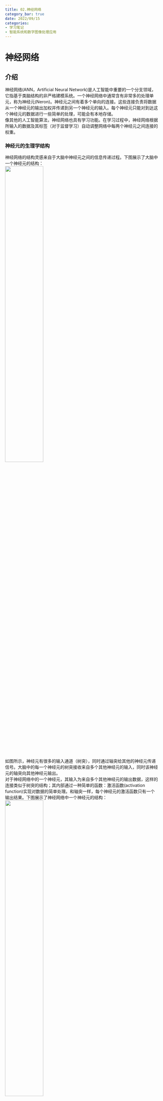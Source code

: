 ```yaml
---
title: 02.神经网络
category_bar: true
date: 2022/09/15
categories: 
- 学习笔记
- 智能系统和数字图像处理应用
---
```

# 神经网络
## 介绍
神经网络(ANN，Artificial Neural Network)是人工智能中重要的一个分支领域，它指基于类脑结构的非严格建模系统。一个神经网络中通常含有非常多的处理单元，称为神经元(Neron)。神经元之间有着多个单向的连接。这些连接负责将数据从一个神经元的输出加权并传递到另一个神经元的输入。每个神经元只能对到达这个神经元的数据进行一些简单的处理，可能会有本地存储。  
像其他的人工智能算法，神经网络也具有学习功能。在学习过程中，神经网络根据所输入的数据及其标签（对于监督学习）自动调整网络中每两个神经元之间连接的权重。  

### 神经元的生理学结构
神经网络的结构灵感来自于大脑中神经元之间的信息传递过程。下图展示了大脑中一个神经元的结构：  
<img src = https://cdn.jsdelivr.net/gh/l61012345/Pic/img/20220915145422.png width=50%>   
如图所示，神经元有很多的输入通道（树突），同时通过轴突给其他的神经元传递信号。大脑中的每一个神经元的树突接收来自多个其他神经元的输入，同时该神经元的轴突向其他神经元输出。  
对于神经网络中的一个神经元，其输入为来自多个其他神经元的输出数据，这样的连接类似于树突的结构；其内部通过一种简单的函数：激活函数(activation function)实现对数据的简单处理。和轴突一样，每个神经元的激活函数只有一个输出结果。下图展示了神经网络中一个神经元的结构：  
<img src = https://cdn.jsdelivr.net/gh/l61012345/Pic/img/20220915145155.png width=50%>  

如上图所示，假设对一个神经元，其输入为来自若干其他神经元的输出$x_i$，那么该神经元的输出$y$可以用数学公式表达为：  
$$y=f\left[(∑_{i=0}w_ix_i)+b_i\right]$$
其中$b_i$表示该神经元的偏置(offset)，用于线性修正；$f[·]$是该神经元的激活函数。每一个神经元中的激活函数承担了对数据进行简单处理的任务。激活函数可以是线性的，也可以是非线性的。  
{% note warning %}  
输入层的神经元一般不具有偏置，输出层和隐含层的神经元具有偏置。  
{% endnote %}  

{% note info %}  
激活函数的选择依赖于数据集的分布特征。  
目前常用的激活函数包括：  
- Sigmoid函数:$y=\frac{1}{1+e^{-θ^T X}}$
- 线性函数:$y=θx$ 
- 分段线性函数/线性整流单元/ReLU函数：$y=\begin{cases} 0,x<0\\x,x≥0\end{cases}$ 
- 高斯函数：$y=exp(-x^2)$
- 双曲正切函数：$y=tanh(x)=\frac{e^x-e^{-x}}{e^x+e^{-x}}$  
- 对数函数：$y=log(x)$
{% endnote %}  

### 感知机
这样的一个神经元也可以构成单层的神经网络，如图所示：  
<img src = https://cdn.jsdelivr.net/gh/l61012345/Pic/img/20220915151203.png width=50%>  
如果这个神经网络中的输入和输出都是二进制数0或1，通过选择合适的激活函数和权重，这样的单层神经网络可以实现一些基本的逻辑函数功能、例如逻辑与(AND)、逻辑或(OR)、逻辑非(NOT)等。这样的单层神经网络被称为感知机(perceptron)。  
感知机实现逻辑功能的过程及其由于只能找到数据的线性边界而无法进行非线性决策的问题（又称为异或问题，因为无法实现异或逻辑功能）请参见：[机器学习-吴恩达 5.3 感知机](https://l61012345.top/2021/03/20/%E6%9C%BA%E5%99%A8%E5%AD%A6%E4%B9%A0%E2%80%94%E2%80%94%E5%90%B4%E6%81%A9%E8%BE%BE/5.%20%E7%A5%9E%E7%BB%8F%E7%BD%91%E7%BB%9C/5.3.%20%E7%A5%9E%E7%BB%8F%E7%BD%91%E7%BB%9C%E4%B8%8E%E9%80%BB%E8%BE%91%E5%87%BD%E6%95%B0/)一讲。  


### 多层神经网络的结构
感知机的局限性最终由多层神经网络的发明而化解，多层神经网络可以实现非线性的决策边界。  
多层神经网络是由多个神经元层构成的集合，每一个神经元层中含有多个神经元。位于本层的神经元接收来自上一层神经元的输出，并用激活函数处理，然后将处理结构输出到下一层的神经元中。整个多层神经网络的结构如下图所示：  
<img src = https://cdn.jsdelivr.net/gh/l61012345/Pic/img/20220915152124.png width=50%>  

如图所示：多层神经网络的结构主要可以分为三层：  
**输入层**(input layer)用于接收和处理数据。输入层的神经元个数等于输入变量的个数。传统的神经网络中，输入层的神经元是冗余的(dammy)，它们一般不会对输入数据做任何处理。  
**隐含层**(hidden layer)用于对数据进行进一步的处理和特征提取。隐含层可以不止有一层，其每一层神经元的个数和隐含层的层数由数据的复杂程度以及建模方法决定。数据越复杂，所使用的隐含层数越多。如果选择构建多个隐含层，通常情况下每一个隐含层中的单元数都是相同的。隐含层的单元数越多越好，但是隐藏单元数的增加会导致计算量的增大。因此每一个隐含层中隐藏单元的数目通常与输入层的维度，即特征的数目相匹配（是其整数倍）此外，每一层隐含层所使用的激活函数必须是相同的。  
**输出层**(output layer)用于输出处理结果。输出层的神经元个数等于输出变量的个数。  
需要注意的是，图中每一层的每一个神经元都与下一层的每一个神经元相连，这种拓扑结构称为“全连接”(full-connected)，事实上非全连接的神经网络，即每一层的单个神经元之与下一层的某些特定神经元相连的拓扑结构也是存在的。  
为了方便表述，令$w^i_{j,k}$表示神经网络中第$i$层，前一层第$k$个神经元到本层第$j$个神经元的连接的权重；以$a^i_j$表示第$i$层第$j$个神经元的输出；$b^i_j$表示第$i$层第$j$个神经元的偏置。  
<img src = https://cdn.jsdelivr.net/gh/l61012345/Pic/img/20220915173842.png width=50%>  

## 神经网络的学习
对于神经网络的训练过程，在每次迭代中，首先需要得到数据集的特征$x$输入到神经网络模型后的输出结果，即模型的预测值$\hat{y}$，然后根据其真实标签$y$返回来调整神经网络中各神经元连接的权重。因此将神经网络的每一次迭代分为前向传播(Forward Propagation/Feedforward Propagation)和反向传播两个过程：前向传播是将数据输入神经网络，然后得到预测值的过程。反向传播则是根据真实值和预测值之间的差距，来调整各连接权重的过程。  

### 数据集划分
对于学习所需要的数据集$(X,Y)=\{(x_0,y_0),(x_1,y_1),...,(x_n,y_n))\}$，一般将其划分为三部分：用于训练调整神经网络权重的训练集(training set)；用于测试训练好的神经网络效果的测试集(testing set)；用于在训练过程中观察神经网络性能，以便于及时调整训练参数的验证集(validation set)。通常三者占比在70%、15%、15%左右。  
对于数据集的大小，机器学习遵循“数据饥饿”（data hungry）准则，即数据集越多，模型的训练效果越好。  

### 初始化权重
需要注意的是训练的最初期，所有的权重通过一定的方式进行初始化。常见的初始化方法是在高斯分布中进行随机抽样，此外还有深度学习使用的何恺明初始化方法(Kaiming-He initialization)等等。但是一般随机初始化的权重都会进行归一化操作，使它们的范围分布在$[0,1]$之间，便于学习和调整。  

### 前向传播
简单来说，前向传播的过程即将数据$x$带入到神经网络的表示中，得到输出的过程：  
$$\hat{y}=a^{(N)}=f(z^{(N)})$$  
$N$表示神经网络最后一层的标识。  
在前向传播的过程中，会得到每一个神经元的输出$a_{jk}$

### 反向传播
反向传播的过程是根据实际值和预测值之间的误差，从输出层开始，逐层调整各层神经元连接权重的过程。  
在输出层第$N$层，根据得到的预测结果$\hat{y}$，使用如下式子来衡量与实际结果$y$之间的差距：  
$$δ^N_{jk}=(y_j-\hat{y}_j)\hat{y}_j(1-\hat{y}_j)$$
（$\hat{y}_j$和$y_j$都是向量，其维度等于数据集大小）  
设第$i$层的神经元$j$与第$i-1$层的神经元$k$的权重为$w^i_{jk}$
对于隐藏层的神经元，如下式子表示了其神经网络单元输出的修正：  
$$δ^i_{jk}=a^{i}_j(1-a^i_j)∑_{m}δ^{i+1}_{mj}w^{i+1}_{mj}$$  

{% note info %}  
这个式子只在激活函数为逻辑斯蒂曲线、定义误差为均方差时可用。  
完整的隐藏层神经元的修正表示为：  
$$δ^i_{jk}=∑_{m}δ^{i+1}_{mj}w^{i+1}_{mj}$$
$$Δw_{jk}=ηδ^i_{jk}\frac{df^i(z_i)}{dz_i}a^i_j$$
其中$f^i(·)$为激活函数，$z_i$是该神经元的输入。  
{% endnote %}  
> http://galaxy.agh.edu.pl/~vlsi/AI/backp_t_en/backprop.html  
> https://www.wikiwand.com/en/Backpropagation  

简单来说即$a^i_j(1-a^i_j)$后一层中与该神经元相连的神经元的权重和修正的乘积。  
第$i$层的神经元$j$与第$i-1$层的神经元$k$的权重权值将被修正为：  
$$Δw^i_{jk}=ηδ_{jk}a^i_j$$
$$w^i_{jk}:=w^i_{jk}+Δw_{jk}$$
其中，$η$是一个可以调整的参数，称为学习率(learning rate)。通过学习率可以控制权值一次性更新的幅度，换言之，即学习的快慢。学习率越大，权重更新的幅度越大，学习速度越快。如今的很多机器学习平台(比如MATLAB)都支持自适应的学习率调整，无需进行人为设置。  
上面所示的这个权重修正的方法称为梯度下降算法(gradient desent)。这个过程只是一个简化版本，具体的反向传播的过程参考：[机器学习-吴恩达 5.5. 神经网络的代价函数·反向传播](https://l61012345.top/2021/03/22/%E6%9C%BA%E5%99%A8%E5%AD%A6%E4%B9%A0%E2%80%94%E2%80%94%E5%90%B4%E6%81%A9%E8%BE%BE/5.%20%E7%A5%9E%E7%BB%8F%E7%BD%91%E7%BB%9C/5.5.%20%E4%BB%A3%E4%BB%B7%E5%87%BD%E6%95%B0.%E5%8F%8D%E5%90%91%E4%BC%A0%E6%92%AD/)


如此，神经网络在反复的前向传播和反向传播迭代（每一次迭代称为一轮，epoch）中不断地修正各连接的权重，直到使得真实值$y$与预测值$\hat{y}$之间的差距小到可以接受或者一直不变。这种情况称算法运行达到了收敛(convergence)。
通常，真实值$y$与预测值$\hat{y}$之间的差距是通过均方差(MSE,Mean Square Error)进行衡量的:  
$$MSE=\frac{1}{n}∑_{i=0}^{n-1}(\hat{y}_i-y_i)^2$$

整个神经网络的学习过程包括：  
- 随机初始化连接权重  
- 当均方差非常大，或者数代均方差变化很大时，执行如下的循环： 
  - 前向传播：带入每一个数据$(x_i,y_i)$中的$x_i$到神经网络中，计算神经网络中每一个神经元对每一个数据的输出$a_{jk}$和神经网络对每一个数据的预测值$\hat{y}$，并整理为向量。  
  - 计算真实值$y$与预测值$\hat{y}$之间的差距。  
  - 使用验证集对神经网络的准确率进行测试。
  - 反向传播：计算$δ$并更新每一层每一条连接的权重。  
- 使用测试集对训练好的神经网络的准确率进行测试。  

## 实验：神经网络的超参数设置
根据如上的介绍，可以知道在设计神经网络时，可以调整的参数包括：  
- 神经网络的层数
- 隐藏层神经元的个数
- 神经元使用的激活函数的类型  
- 学习率

其他一些可以调整的参数诸如是否进行归一化/正则化(regulation)，以及使用哪些数据特征等等在此不做讨论。  
借助谷歌面向神经网络初学者的tensorflow playground平台：http://playground.tensorflow.org/ 可以发现这些设置对于设置不同数据分布类型的神经网络的影响。  
<img src = https://cdn.jsdelivr.net/gh/l61012345/Pic/img/20220915184919.png width=50%>  

{% note info %}  
注：下面的实验中，以loss=0.08作为是否达到收敛的判断标准。  
{% endnote %}  

### 学习率对训练结果的影响
下表展示了在使用基础输入特征、2个隐藏层、其中第一个隐藏层含有4个神经元，第二个隐藏层含有4个神经元、激活函数为Tanh、无正规化设置时不同学习率对神经网络训练聚类结果的影响。  

| 学习率 | 聚类结果 | 收敛轮数 | 收敛过程 |
|:-:|:-:|:-:|:-:|
|0.01|<img src = https://cdn.jsdelivr.net/gh/l61012345/Pic/img/20220915190652.png width=20%>|303|<img src = https://cdn.jsdelivr.net/gh/l61012345/Pic/img/20220915185806.png width=30%>|
|0.1|<img src = https://cdn.jsdelivr.net/gh/l61012345/Pic/img/20220915190048.png width=20%>|42|<img src = https://cdn.jsdelivr.net/gh/l61012345/Pic/img/20220915190132.png width=30%>|
|1|<img src = https://cdn.jsdelivr.net/gh/l61012345/Pic/img/20220915190349.png width=20%>|124<br>不收敛|<img src = https://cdn.jsdelivr.net/gh/l61012345/Pic/img/20220915190428.png width=30%>|

如果增加实验的次数，可以更加直观地发现：**学习率设置如果过低，达到收敛的速度将会越慢。而学习率如果设置的过高，则会导致训练过程的loss（或者MSE）不断振荡，出现不稳定的情况，并且最终的效果更加粗糙**。  

### 隐藏层数量对训练结果的影响
下表展示了在使用基础输入特征、学习率为0.1、激活函数为Tanh、无正规化设置时不同学习率对神经网络训练聚类结果的影响。  

| 隐藏层数<br>每一层隐藏层的神经元数量为4个 | 聚类结果 | 收敛轮数 | 收敛过程 |
|:-:|:-:|:-:|:-:|
|1|<img src = https://cdn.jsdelivr.net/gh/l61012345/Pic/img/20220915192844.png width=20%>|391|<img src = https://cdn.jsdelivr.net/gh/l61012345/Pic/img/20220915193306.png width=30%>|
|2|<img src = https://cdn.jsdelivr.net/gh/l61012345/Pic/img/20220915190048.png width=20%>|42|<img src = https://cdn.jsdelivr.net/gh/l61012345/Pic/img/20220915190132.png width=30%>|
|4|<img src = https://cdn.jsdelivr.net/gh/l61012345/Pic/img/20220915192049.png width=20%>|243|<img src = https://cdn.jsdelivr.net/gh/l61012345/Pic/img/20220915192250.png width=30%>|

可以发现，**如果隐藏层的层数过少，那么不仅学习的过程更加缓慢，而且最终的决策边界模糊、并不理想。如果隐藏层的层数过多，决策边界将更加清晰，但是学习的过程更加缓慢**。  

### 隐藏层神经元数对训练结果的影响
下表展示了在使用基础输入特征、2个隐藏层、激活函数为Tanh、学习率为0.1、无正规化设置时不同学习率对神经网络训练聚类结果的影响。  

| 隐藏层神经元数| 聚类结果 | 收敛轮数 | 收敛过程 |
|:-:|:-:|:-:|:-:|
|第一层2<br>第二层2|<img src= https://cdn.jsdelivr.net/gh/l61012345/Pic/img/20220917123003.png width=30%>|413<br>不收敛|<img src= https://cdn.jsdelivr.net/gh/l61012345/Pic/img/20220917123103.png width=30%>|
|第一层4<br>第二层2|<img src= https://cdn.jsdelivr.net/gh/l61012345/Pic/img/20220917123208.png width=30%>|68|<img src= https://cdn.jsdelivr.net/gh/l61012345/Pic/img/20220917123239.png width=30%>|
|第一层4<br>第二层4|<img src= https://cdn.jsdelivr.net/gh/l61012345/Pic/img/20220917123332.png width=30%>|50|<img src= https://cdn.jsdelivr.net/gh/l61012345/Pic/img/20220917123405.png width=30%>|
|第一层8<br>第二层2|<img src= https://cdn.jsdelivr.net/gh/l61012345/Pic/img/20220917123704.png width=30%>|38|<img src= https://cdn.jsdelivr.net/gh/l61012345/Pic/img/20220917123738.png width=30%>|
|第一层8<br>第二层4|<img src= https://cdn.jsdelivr.net/gh/l61012345/Pic/img/20220917123546.png width=30%>|38|<img src= https://cdn.jsdelivr.net/gh/l61012345/Pic/img/20220917123628.png width=30%>|

通过上面的实验可以发现：**隐藏层的神经元数量越多，决策边界的拟合越好。当隐藏层的神经元数量增加到一定程度后，对决策边界的拟合程度将不变。如果隐藏层的神经元数量过少，那么将无法提取足够多的特征对数据的决策边界进行拟合。**  

{% note info %}  
事实上，**如果隐藏层的神经元数量过多，将会出现过拟合现象**，该现象造成的影响会在下文进行讨论。  
{% endnote %}  

### 激活函数的选择对训练结果的影响
下表展示了在使用基础输入特征、2个隐藏层、每个隐藏层有4个神经元、激活函数为Tanh、学习率为0.1、无正规化设置时不同学习率对神经网络训练聚类结果的影响。  

| 激活函数 | 聚类结果 | 收敛轮数 | 收敛过程 |
|:-:|:-:|:-:|:-:|
|ReLU|<img src= https://cdn.jsdelivr.net/gh/l61012345/Pic/img/20220917124631.png width=30%>|21|<img src= https://cdn.jsdelivr.net/gh/l61012345/Pic/img/20220917124720.png width=30%>|
|Linear|<img src= https://cdn.jsdelivr.net/gh/l61012345/Pic/img/20220917125126.png width=30%>|27|<img src= https://cdn.jsdelivr.net/gh/l61012345/Pic/img/20220917125133.png width=30%>|
|Sigmoid|<img src= https://cdn.jsdelivr.net/gh/l61012345/Pic/img/20220917124840.png width=30%>|320|<img src= https://cdn.jsdelivr.net/gh/l61012345/Pic/img/20220917124849.png width=30%>|
|tanh|<img src= https://cdn.jsdelivr.net/gh/l61012345/Pic/img/20220917124949.png width=30%>|77|<img src= https://cdn.jsdelivr.net/gh/l61012345/Pic/img/20220917125020.png width=30%>|
|tanh|<img src= https://cdn.jsdelivr.net/gh/l61012345/Pic/img/20220917125345.png width=30%>|130|<img src= https://cdn.jsdelivr.net/gh/l61012345/Pic/img/20220917125353.png width=30%>|
|tanh|<img src= https://cdn.jsdelivr.net/gh/l61012345/Pic/img/20220917125503.png width=30%>|15|<img src= https://cdn.jsdelivr.net/gh/l61012345/Pic/img/20220917125525.png width=30%>|

可以发现，对于图示的数据分布，采用非线性的激活函数分类效果要远好于线性的激活函数。**在选择激活函数时，要根据数据的分布特性来进行选择。**
合适的激活函数对于决策边界的形状和收敛速度都有明显的改善。  


## 诊断
### 局部极小值问题
基于梯度的下降算法在每次迭代中只能在采样空间中找到当前优化结果附近的局部最优解，即算法只能检测到目前$w$值**附近**有无比当前$w$值更优的选择，从而趋势$w$沿着$δ$方向下降。这样的每次迭代只基于局部最优的性质称为贪心(greedy)。梯度下降算法就是一种贪心算法。  
<img src = https://cdn.jsdelivr.net/gh/l61012345/Pic/img/20210822101757.png width=80%>    

贪心算法的缺点在于：如果优化目标包含多个局部最小值，在这种情况下，贪心算法很容易陷入局部最小值，该算法可能会认为达到了全局最小值，从而导致次优结果。  
<img src= https://cdn.jsdelivr.net/gh/l61012345/Pic/img/20220917133435.png width=100%>  

#### 动量
为了避免算法陷入局部最小值，目标函数中使用了动量(momentum)，该动量项$α$是介于0和1之间的值，该值通过尝试从局部最小值跳到最小值而增加了步长。如此，修正后的权重应当为：  
$$Δw_{ij}:=ηδ_ja^i_j+αΔw_{ij}$$
如果动量项较大，则学习率应该保持较小。动量值很大也意味着收敛将很快发生。但是如果将动量和学习率都保持在较高的值，那么算法可能会大步跳过最小值。  
较小的动量值不能可靠地避免局部最小值，并且还可能减慢系统的训练速度。如果梯度不断改变方向，动量也有助于平滑变化。  
正确的动量值可以通过命中和试验来学习，也可以通过交叉验证来学习。  

### 过拟合和欠拟合
过拟合(overfitting)指神经网络的模型对数据的拟合的程度过高，过拟合意味着模型泛化能力低。模型能够很好的拟合当前的数据集，但是并不适应新的数据。  
<img src= https://cdn.jsdelivr.net/gh/l61012345/Pic/img/20220917134821.png width=40%>  

过拟合的模型波动较大、具有高方差的性质。  
防止过拟合的方法有如下两种：  
- 提前设置好终止条件：例如运行的轮数(epoch)或者方差阈值。  
- 在训练过程中加入验证集，每训练几轮之后就对当前模型的准确率进行验证，以便及时调整神经网络的参数（比如学习率）和终止算法运行，防止过拟合。  

与过拟合对应的是欠拟合(underfitting)，指学习不充分而无法反映普遍数据的分布的情况。  

### 总结：神经网络超参数对训练结果的影响
像学习率和动量这样的并非通过反向传播调整、而是在训练的开始就设置好的参数称为超参数(hyper-parameter)。对超参数进行调整的目的是为了改进学习过程的准确率和收敛速度。  

| 参数 | 过大结果 | 过小结果 |
|:-:|:-:|:-:|
|训练轮次|过拟合|欠拟合|
|学习率|学习过程不稳定|收敛缓慢|
|动量系数|过拟合|陷入局部最小值|
|神经元数量|过拟合|无法充分提取特征|

### 迁移学习
迁移学习(transfer learning)是一种学习方式，其使用用某个数据集训练好的权重神经网络，冻结训练好的某些层中的权重，再用这个网络训练另一组全新类型的数据集，这次训练中冻结的权重将不会发生任何改变。  
某些数据量特别小的数据集（例如癫痫脑电波数据集）训练多次容易发生过拟合，而数据量少本身不足以让神经网络获取到全部特征。迁移学习可以改进数据集数据量小导致的问题。  


## 其他类型的神经网络
除了基于反向传播的神经网络外，神经网络还有其他的几种类型。  
### 浅层学习网络  
#### 自组织映射
自组织映射(SOM,self-organizing map)是一种只有两层的无监督学习神经网络。通过学习输入空间中的数据，生成一个低维、离散的映射(Map)，从某种程度上也可看成一种降维算法。它最重要的应用是用于聚类(clustering)。  
不同于一般神经网络基于损失函数的反向传播来训练，它运用竞争学习(competitive learning)策略，依靠神经元之间互相竞争逐步优化网络。且使用近邻关系函数(neighborhood function)来维持输入空间的拓扑结构。  
SOM的结构如下：  
<img src = https://cdn.jsdelivr.net/gh/l61012345/Pic/img/20220812094845.png width=50%>  

SOM只有两层，第一层为输入层，第二层为输出层，也称为竞争层(computational layer)。  
输入层神经元的数量是由输入向量的维度决定的，一个神经元对应一个特征。  

##### 竞争学习策略
对于SOM而言，神经网络中的权重仍然要进行随机初始化。其后权重的更新仍然基于权重更新算法：  
$$w:=w+ηδa$$
然而，由于其是一个无监督学习算法，无法对网络输入数据集的标签，因此此处的$δ$采用数据点$\boldsymbol{X}$到每一个神经元的权重之间的欧氏距离进行衡量：  
$$d=||\boldsymbol{X}-\boldsymbol{W}||=\sqrt{∑(x_i-w_i)^2}$$
与基于反向传播的神经网络不同的是，此处需要计算数据点到所有神经元的欧氏距离，并且找到到该数据点欧氏距离最短的神经元$\boldsymbol{W_{win}}$。然后使用该输入对该神经元的权重进行更新：  
$$\boldsymbol{W_{win}}:=\boldsymbol{W}+η(\boldsymbol{X}-\boldsymbol{W_{win}})$$
此外，这个神经元的权重$\boldsymbol{W_{win}}$还会对周围的神经元的权重造成影响，影响的大小服从近邻关系函数$θ(N)$，其中$N$表示的是影响范围内某个神经元距离赢家的神经元距离，下图表示了$N=1$和$N=2$时赢家（编号为13的神经元）对周围神经元的影响；  
<img src= https://cdn.jsdelivr.net/gh/l61012345/Pic/img/20220917143055.png width=50%>  

$θ(N)∈[0,1]$，表示该距离所对应的对其权重的影响与原来的百分比。赢家周围的神经元的权重更新表示为：  
$$\boldsymbol{W_{neigh}}:=\boldsymbol{W}+η(\boldsymbol{X}-\boldsymbol{W_{neigh}})θ(N)$$

SOM中权重更新的本质是将某些距离数据点近的神经元拉近到这个神经元附近。神经网络的每个神经元都与一个参考向量相关，每个数据点都被映射到具有 "最接近 "参考向量的神经元上。在运行该算法的过程中，每个数据对象作为一个训练样本，引导参考向量向输入向量空间的密集区域移动，从而使这些参考向量被训练成适合输入数据集的分布。  
<img src = https://cdn.jsdelivr.net/gh/l61012345/Pic/img/v2-f52b70ceb4be67a91ebd807236a27fbf_b.gif width=40%>  

训练完成后，所有的数据点都被映射到竞争层的神经元，在竞争层观察到竞争层的神经元移动到输入层数据密集的区域，从而自发地形成数据簇，完成聚类。  

#### 循环神经网络
循环神经网络(Recurrent Neural Network, RNN)是一种专用于设计处理时序数据的神经网络，其结构上与普通的多层神经网络不同的是，它的隐含层具有自循环的结构，通过这样的自循环，当前的隐含层神经元的输出与上一个时刻神经元的输出建立联系。  
<img src= https://cdn.jsdelivr.net/gh/l61012345/Pic/img/20221226154349.png width=50%>  

循环神经网络的前向传播过程类似于普通的神经网络，它每个神经元的输出可以表示为：  
$$y(t)=f\left[(∑_{i=0}w_ix_i(t))+b_i+y(t-1)\right]$$
反向传播过程和普通的神经网络相同，但是需要更新自循环的权重。  


### 深度学习网络
下面介绍的深度信念网络、卷积神经网络、和去噪自动编码器属于深度学习(deep learning)的范畴，相比于一般的神经网络，它们具有如下特点：  
- 通过设置一系列的、更加复杂的级联网络结构可以深度挖掘数据的非线性特征。  
- 深度学习网络通常具有分层级的表示和结构。  
- 可以是监督学习也可以是非监督学习。  

#### 深度信念网络
受限玻尔兹曼机(RBM，Restricted Boltzmann Machines)是一种两层的神经网络，一层由显性神经元构成，用于接受输入，另一层由隐性神经元构成，用于提取特征。所有显性神经元和隐性神经元之间存在双向连接，而隐性神经元两两之间和显性神经元两两之间不存在连接，也就是层间全连接，层内无连接。任意两个相连的神经元之间有一个权值$w$表示其连接强度，每个神经元自身有一个偏置系数$b$（对显层神经元）和$c$（对隐层神经元）来表示其自身权重。   
<img src= https://cdn.jsdelivr.net/gh/l61012345/Pic/img/20220917155847.png width=50%>

深度信念网络 (DBN，Deep Belief Network)是由多层受限玻尔兹曼机组成的一个无监督学习神经网络，它既可以被看作一个生成模型，也可以当作判别模型。通过训练其神经元间的权重，可以让整个神经网络按照最大概率来生成训练数据。
在深度信念网络中上一个RBM的隐层即为下一个RBM的显层，上一个RBM的输出即为下一个RBM的输入。训练 DBN 的过程是一层一层地进行的。在每一层中，用数据向量来推断隐层，再把这一隐层当作下一层 (更高一层) 的数据向量。  
<img src= https://cdn.jsdelivr.net/gh/l61012345/Pic/img/20220917160432.png width=50%>  

#### 卷积神经网络
卷积神经网络(Convolutional Neural Network, CNN)是一种最初设计用于处理图像的神经网络。它可以看做是一组自适应图像滤波器，其每一层的神经元是用于处理图像的卷积核，卷积核内的参数通过反向传播进行修正。  

#### 去噪自动编码器
去噪自动编码器(de-noising auto encoder)是一种无监督的神经网络模型，它可以学习到输入数据的隐含特征，这称为编码(coding)，同时用学习到的新特征可以重构出原始输入数据，称之为解码(decoding)。从直观上来看，自动编码器可以用于特征降维，类似主成分分析PCA，但是其相比PCA其性能更强，这是由于神经网络模型可以提取更有效的新特征。  
去噪自动编码器的原理是，首先对原始数据$X$随机地将其某些特征置为0，得到受到随机干扰的数据$\tilde{X}$。然后将使用$\tilde{X}$训练的模型$Y$所生成的数据$z$与原始数据$X$进行比较，观察其误差。如果$X$与$Z$差异不大，那么$X$中那些受到随机干扰的特征是可以被去除的噪声。  
<img src= https://cdn.jsdelivr.net/gh/l61012345/Pic/img/20220917144951.png width=60%>  

去除掉噪声之后的特征再被送入解码器，重新还原为数据，降噪过程完成。  
<img src= https://cdn.jsdelivr.net/gh/l61012345/Pic/img/20220917145055.png width=60%>  


